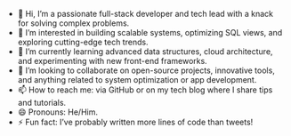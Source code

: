  - 👋 Hi, I’m a passionate full-stack developer and tech lead with a knack for solving complex problems.
 - 👀 I’m interested in building scalable systems, optimizing SQL views, and exploring cutting-edge tech trends.
 - 🌱 I’m currently learning advanced data structures, cloud architecture, and experimenting with new front-end frameworks.
 - 💞️ I’m looking to collaborate on open-source projects, innovative tools, and anything related to system optimization or app development.
 - 📫 How to reach me: via GitHub or on my tech blog where I share tips and tutorials.
 - 😄 Pronouns: He/Him.
 - ⚡ Fun fact: I’ve probably written more lines of code than tweets!
